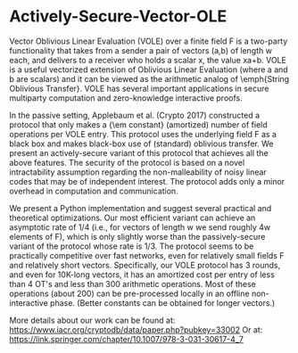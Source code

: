 # Actively-Secure-Vector-OLE

Vector Oblivious Linear Evaluation (VOLE) over a finite field F is a two-party functionality that takes from a sender a pair of vectors (a,b) of length w each, and delivers to a receiver who holds a scalar x, the value xa+b. VOLE is a useful vectorized extension of Oblivious Linear Evaluation (where a and b are scalars) and it can be viewed as the arithmetic analog of \emph{String Oblivious Transfer}. VOLE has several important applications in secure multiparty computation and zero-knowledge interactive proofs. 

In the passive setting, Applebaum et al. (Crypto 2017) constructed a protocol that only makes a {\em constant} (amortized) number of field operations per VOLE entry. This protocol uses the underlying field F as a black box and makes black-box use of (standard) oblivious transfer. We present an actively-secure variant of this protocol that achieves all the above features. The security of the protocol is based on a novel intractability assumption regarding the non-malleability of noisy linear codes that may be of independent interest. The protocol adds only a minor overhead in computation and communication.

We present a Python implementation and suggest several practical and theoretical optimizations. Our most efficient variant can achieve an asymptotic rate of 1/4 (i.e., for vectors of length w we send roughly 4w elements of F), which is only slightly worse than the passively-secure variant of the protocol whose rate is 1/3. The protocol seems to be practically competitive over fast networks, even for relatively small fields F and relatively short vectors. Specifically, our VOLE protocol has 3 rounds, and even for 10K-long vectors, it has an amortized cost per entry of less than 4 OT's and less than 300 arithmetic operations. Most of these operations (about 200) can be pre-processed locally in an offline non-interactive phase. (Better constants can be obtained for longer vectors.) 

More details about our work can be found at:
https://www.iacr.org/cryptodb/data/paper.php?pubkey=33002
Or at:
https://link.springer.com/chapter/10.1007/978-3-031-30617-4_7
